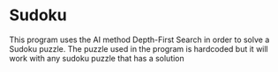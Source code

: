 # Sudoku
This program uses the AI method Depth-First Search in order to solve a Sudoku puzzle. The puzzle used in the program is hardcoded but it will work with any sudoku puzzle that has a solution
